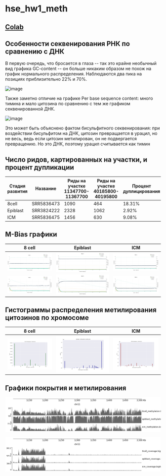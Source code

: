 # hse_hw1_meth

## [Colab](https://colab.research.google.com/drive/124uWf5F4w3LDTYR2owhtsqxD0teZtN3X?usp=sharing)

## Особенности секвенирования РНК по сравнению с ДНК

В первую очередь, что бросается в глаза -- так это крайне необычный вид графика GC-content -- он больше никаким образом не похож на график нормального распределения. Наблюдаются два пика на позициях приблизительно 22% и 70%. 

![image](https://user-images.githubusercontent.com/86663451/154715666-dd6830eb-2b6d-4b66-afa0-c079efa8cf6c.png)

Также заметно отличие на графике Per base sequence content: много тимина и мало цитозина по сравнению с тем же графиком секвенированной ДНК.

![image](https://user-images.githubusercontent.com/86663451/154717786-5e549902-d353-434e-8030-e7d0439db1fa.png)

Это может быть объяснено фактом бисульфитного секвенирования: при воздействии бисульфитом на ДНК, цитозин превращается в урацил, но не весь, ведь если цитозин метилирован, он не подвергается превращению. Но это ДНК, поэтому урацил считывается как тимин


## Число ридов, картированных на участки, и процент дупликации
Стадия развития |	Название |	Риды на участке 11347700-11367700 |	Риды на участке 40185800-40195800 | Процент дуплицирования 
-|-|-|-|-
8cell |	SRR5836473 |	1090 | 464 | 18.31% 
Epiblast |	SRR3824222 |	2328 |	1062 | 2.92% 
ICM |	SRR5836475|	1456 |	630 | 9.08% 

## M-Bias графики
8 cell |	Epiblast | ICM
-|-|-
![image](pics/8cell1.png) |	![image](pics/epiblast1.png) |	![image](pics/icm1.png)
![image](pics/8cell2.png) |	![image](pics/epiblast2.png) |	![image](pics/icm2.png)

## Гистограммы распределения метилирования цитозинов по хромосоме
8 cell |	Epiblast | ICM
-|-|-
![image](pics/8cell_hist.png) |	![image](pics/Epiblast_hist.png) |	![image](pics/ICM_hist.png)

## Графики покрытия и метилирования
![image](pics/image_cov.png)

![image](pics/another_image_cov.png)
